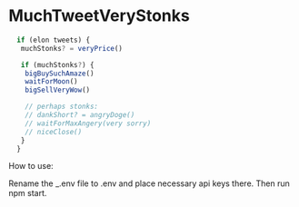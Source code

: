 # MuchTweetVeryStonks
```javascript
  if (elon tweets) {  
   muchStonks? = veryPrice()  

   if (muchStonks?) {  
    bigBuySuchAmaze()  
    waitForMoon()  
    bigSellVeryWow()  

    // perhaps stonks:  
    // dankShort? = angryDoge()  
    // waitForMaxAngery(very sorry)  
    // niceClose()  
   }
  }
```





How to use:

Rename the \_.env file to .env and place necessary api keys there. Then run npm start.
